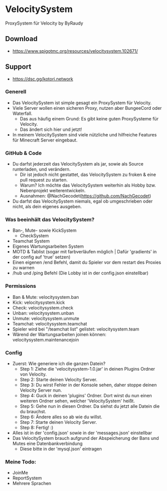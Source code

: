 # VelocitySystem

ProxySystem für Velocity by ByRaudy

## Download

- https://www.spigotmc.org/resources/velocitysystem.102671/

## Support

- https://dsc.gg/kotori.network

### Generell

- Das VelocitySystem ist simple gesagt ein ProxySystem für Velocity.
- Viele Server wollen einen sicheren Proxy, nutzen aber BungeeCord oder Waterfall.
    - Das aus häufig einem Grund: Es gibt keine guten ProxySysteme für Velocity.
    - Das ändert sich hier und jetzt!
- In meinem VelocitySystem sind viele nützliche und hilfreiche Features für Minecraft Server eingebaut.

### GitHub & Code

- Du darfst jederzeit das VelocitySystem als jar, sowie als Source runterladen, und verändern.
    - Dir ist jedoch nicht gestattet, das VelocitySystem zu froken & eine pull request zu starten.
    - Warum? Ich möchte das VelocitySystem weiterhin als Hobby bzw. Nebenprojekt weiterentwickeln.
    - Ausnahmen: @NachGecodet(https://github.com/NachGecodet)
- Du darfst das VelocitySystem niemals, egal ob umgeschrieben oder nicht, als dein eigenes ausgeben.

### Was beeinhält das VelocitySystem?

- Ban-, Mute- sowie KickSystem
    - CheckSystem
- Teamchat System
- Eigenes Wartungsarbeiten System
- MOTD & Tablist (sogar mit farbverläufen möglich | Dafür 'gradients' in der config auf 'true' setzen)
- Einen eigenen /end Befehl, damit du Spieler vor dem restart des Proxies zu warnen
- /hub und /ping Befehl (Die Lobby ist in der config.json einstellbar)

### Permissions

- Ban & Mute: velocitysystem.ban
- Kick: velocitysystem.kick
- Check: velocitysystem.check
- Unban: velocitysystem.unban
- Unmute: velocitysystem.unmute
- Teamchat: velocitysystem.teamchat
- Spieler wird bei "/teamchat list" gelistet: velocitysystem.team
- Wärend der Wartungsarbeiten joinen können: velocitysystem.maintenancejoin

### Config

- Zuerst: Wie generiere ich die ganzen Datein?
    - Step 1: Ziehe die 'velocitysystem-1.0.jar' in deinen Plugins Ordner von Velocity.
    - Step 2: Starte deinen Velocity Server.
    - Step 3: Du wirst Fehler in der Konsole sehen, daher stoppe deinen Velocity Server nun.
    - Step 4: Guck in deinen 'plugins' Ordner. Dort wirst du nun einen weiteren Ordner sehen, welcher 'VelocitySystem'
      heißt.
    - Step 5: Gehe nun in diesen Ordner. Da siehst du jetzt alle Datein die du brauchst.
    - Step 6: Ändere alles so ab wie du willst.
    - Step 7: Starte deinen Velocity Server.
    - Step 8: Fertig! :)
- Alles ist in der 'config.json' sowie in der 'messages.json' einstellbar
- Das VelocitySystem brauch aufgrund der Abspeicherung der Bans und Mutes eine Datenbankverbindung
    - Diese bitte in der 'mysql.json' eintragen

### Meine Todo:

- JoinMe
- ReportSystem
- Mehrere Sprachen
